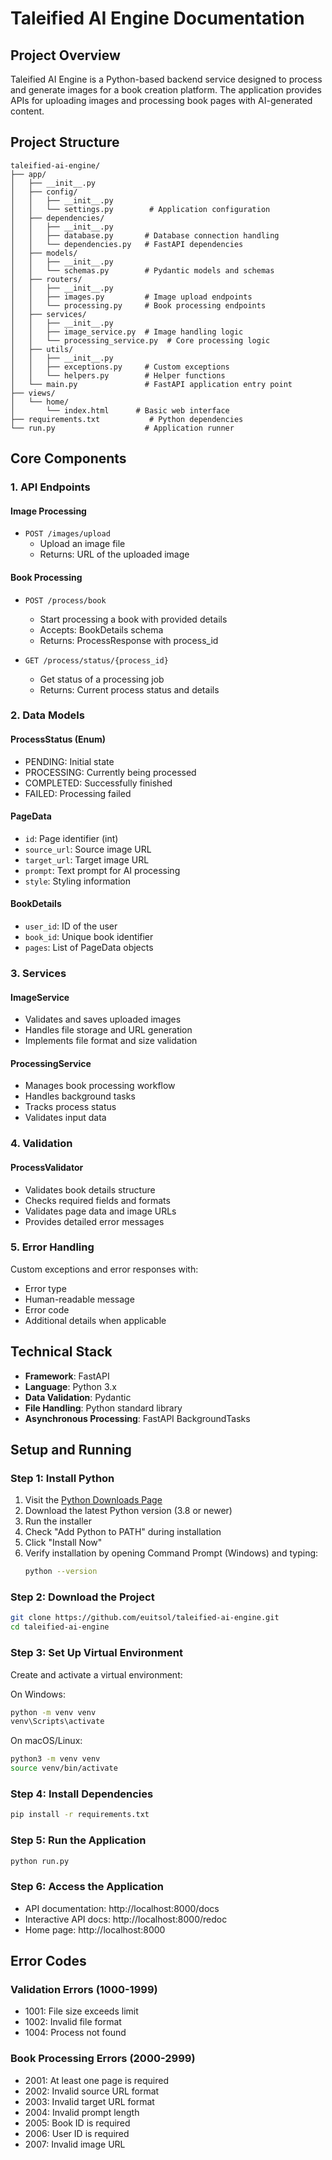 # Taleified AI Engine Documentation

## Project Overview

Taleified AI Engine is a Python-based backend service designed to process and generate images for a book creation platform. The application provides APIs for uploading images and processing book pages with AI-generated content.

## Project Structure

```
taleified-ai-engine/
├── app/
│   ├── __init__.py
│   ├── config/
│   │   ├── __init__.py
│   │   └── settings.py        # Application configuration
│   ├── dependencies/
│   │   ├── __init__.py
│   │   ├── database.py       # Database connection handling
│   │   └── dependencies.py   # FastAPI dependencies
│   ├── models/
│   │   ├── __init__.py
│   │   └── schemas.py        # Pydantic models and schemas
│   ├── routers/
│   │   ├── __init__.py
│   │   ├── images.py         # Image upload endpoints
│   │   └── processing.py     # Book processing endpoints
│   ├── services/
│   │   ├── __init__.py
│   │   ├── image_service.py  # Image handling logic
│   │   └── processing_service.py  # Core processing logic
│   ├── utils/
│   │   ├── __init__.py
│   │   ├── exceptions.py     # Custom exceptions
│   │   └── helpers.py        # Helper functions
│   └── main.py               # FastAPI application entry point
├── views/
│   └── home/
│       └── index.html      # Basic web interface
├── requirements.txt           # Python dependencies
└── run.py                    # Application runner
```

## Core Components

### 1. API Endpoints

#### Image Processing

- `POST /images/upload`
  - Upload an image file
  - Returns: URL of the uploaded image

#### Book Processing

- `POST /process/book`

  - Start processing a book with provided details
  - Accepts: BookDetails schema
  - Returns: ProcessResponse with process_id
- `GET /process/status/{process_id}`

  - Get status of a processing job
  - Returns: Current process status and details

### 2. Data Models

#### ProcessStatus (Enum)

- PENDING: Initial state
- PROCESSING: Currently being processed
- COMPLETED: Successfully finished
- FAILED: Processing failed

#### PageData

- `id`: Page identifier (int)
- `source_url`: Source image URL
- `target_url`: Target image URL
- `prompt`: Text prompt for AI processing
- `style`: Styling information

#### BookDetails

- `user_id`: ID of the user
- `book_id`: Unique book identifier
- `pages`: List of PageData objects

### 3. Services

#### ImageService

- Validates and saves uploaded images
- Handles file storage and URL generation
- Implements file format and size validation

#### ProcessingService

- Manages book processing workflow
- Handles background tasks
- Tracks process status
- Validates input data

### 4. Validation

#### ProcessValidator

- Validates book details structure
- Checks required fields and formats
- Validates page data and image URLs
- Provides detailed error messages

### 5. Error Handling

Custom exceptions and error responses with:

- Error type
- Human-readable message
- Error code
- Additional details when applicable

## Technical Stack

- **Framework**: FastAPI
- **Language**: Python 3.x
- **Data Validation**: Pydantic
- **File Handling**: Python standard library
- **Asynchronous Processing**: FastAPI BackgroundTasks

## Setup and Running

### Step 1: Install Python

1. Visit the [Python Downloads Page](https://www.python.org/downloads/)
2. Download the latest Python version (3.8 or newer)
3. Run the installer
4. Check "Add Python to PATH" during installation
5. Click "Install Now"
6. Verify installation by opening Command Prompt (Windows) and typing:
   ```bash
   python --version
   ```

### Step 2: Download the Project

```bash
git clone https://github.com/euitsol/taleified-ai-engine.git
cd taleified-ai-engine
```

### Step 3: Set Up Virtual Environment

Create and activate a virtual environment:

On Windows:

```bash
python -m venv venv
venv\Scripts\activate
```

On macOS/Linux:

```bash
python3 -m venv venv
source venv/bin/activate
```

### Step 4: Install Dependencies

```bash
pip install -r requirements.txt
```

### Step 5: Run the Application

```bash
python run.py
```

### Step 6: Access the Application

- API documentation: http://localhost:8000/docs
- Interactive API docs: http://localhost:8000/redoc
- Home page: http://localhost:8000

## Error Codes

### Validation Errors (1000-1999)

- 1001: File size exceeds limit
- 1002: Invalid file format
- 1004: Process not found

### Book Processing Errors (2000-2999)

- 2001: At least one page is required
- 2002: Invalid source URL format
- 2003: Invalid target URL format
- 2004: Invalid prompt length
- 2005: Book ID is required
- 2006: User ID is required
- 2007: Invalid image URL
